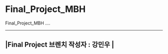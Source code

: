 # Final_Project_MBH
Final_Project_MBH ....

--------------------------------------
|Final Project 브렌치 작성자 : 강민우 |
--------------------------------------